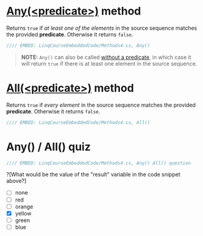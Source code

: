 # [Any(&lt;predicate&gt;)](https://msdn.microsoft.com/en-us/library/bb534972%28v=vs.110%29.aspx) method
Returns `true` if _at least one of the elements_ in the source sequence matches the provided **predicate**. Otherwise it returns `false`.

```csharp
//// EMBED: LinqCourseEmbeddedCode/Methods4.cs, Any()
```

> **NOTE:** `Any()` can also be called [without a predicate](https://msdn.microsoft.com/en-us/library/bb337697%28v=vs.110%29.aspx), in which case it will return `true` if there is at least one element in the source sequence.

# [All(&lt;predicate&gt;)](https://msdn.microsoft.com/en-us/library/bb548541%28v=vs.110%29.aspx) method
Returns `true` if _every element_ in the source sequence matches the provided **predicate**. Otherwise it returns `false`.

```csharp
//// EMBED: LinqCourseEmbeddedCode/Methods4.cs, All()
```

# Any() / All() quiz
```csharp
//// EMBED: LinqCourseEmbeddedCode/Methods4.cs, Any() All() question
```

?[What would be the value of the "result" variable in the code snippet above?]
 - [ ] none
 - [ ] red
 - [ ] orange
 - [x] yellow
 - [ ] green
 - [ ] blue
